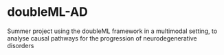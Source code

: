 # doubleML-AD
Summer project using the doubleML framework in a multimodal setting, to analyse causal pathways for the progression of neurodegenerative disorders
